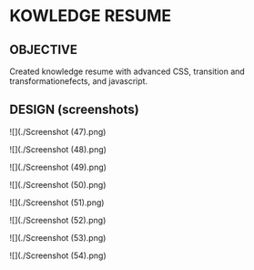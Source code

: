 # KOWLEDGE RESUME

## OBJECTIVE

Created knowledge resume with advanced CSS, transition and transformationefects, and javascript.

## DESIGN (screenshots)

![](./Screenshot (47).png)

![](./Screenshot (48).png)

![](./Screenshot (49).png)

![](./Screenshot (50).png)

![](./Screenshot (51).png)

![](./Screenshot (52).png)

![](./Screenshot (53).png)

![](./Screenshot (54).png)
